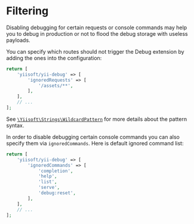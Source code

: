 # Filtering

Disabling debugging for certain requests or console commands may help you to debug in production or not to flood the debug storage with useless payloads.

You can specify which routes should not trigger the Debug extension by adding the ones into the configuration:

```php
return [
    'yiisoft/yii-debug' => [
        'ignoredRequests' => [
            '/assets/**',
        ],
    ],
    // ...
];
```

See [`\Yiisoft\Strings\WildcardPattern`](https://github.com/yiisoft/strings#wildcardpattern-usage) for more details about the pattern syntax.

In order to disable debugging certain console commands you can also specify them via `ignoredCommands`.
Here is default ignored command list:

```php
return [
    'yiisoft/yii-debug' => [
        'ignoredCommands' => [
            'completion',
            'help',
            'list',
            'serve',
            'debug:reset',
        ],
    ],
    // ...
];
```
